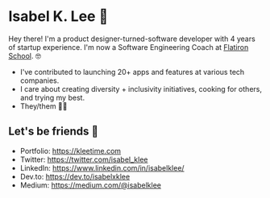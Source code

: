 # Isabel K. Lee 🦞
Hey there! I'm a product designer-turned-software developer with 4 years of startup experience. I'm now a Software Engineering Coach at [Flatiron School](https://flatironschool.com). 🤓

* I've contributed to launching 20+ apps and features at various tech companies.
* I care about creating diversity + inclusivity initiatives, cooking for others, and trying my best.
* They/them 🏳️‍🌈

## Let's be friends 💓
* Portfolio: https://kleetime.com
* Twitter: https://twitter.com/isabel_klee
* LinkedIn: https://www.linkedin.com/in/isabelklee/
* Dev.to: https://dev.to/isabelxklee
* Medium: https://medium.com/@isabelklee
